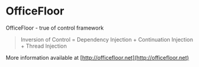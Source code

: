 # OfficeFloor
OfficeFloor - true of control framework

> Inversion of Control = Dependency Injection + Continuation Injection + Thread Injection

More information available at [http://officefloor.net](http://officefloor.net)
